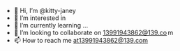 - 👋 Hi, I’m @kitty-janey
- 👀 I’m interested in 
- 🌱 I’m currently learning ...
- 💞️ I’m looking to collaborate on 13991943862@139.co m
- 📫 How to reach me at13991943862@139.com

<!---
kitty-janey/kitty-janey is a ✨ special ✨ repository because its `README.md` (this file) appears on your GitHub profile.
You can click the Preview link to take a look at your changes.
--->
